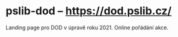 
# pslib-dod – https://dod.pslib.cz/
Landing page pro DOD v úpravě roku 2021. Online pořádání akce.

